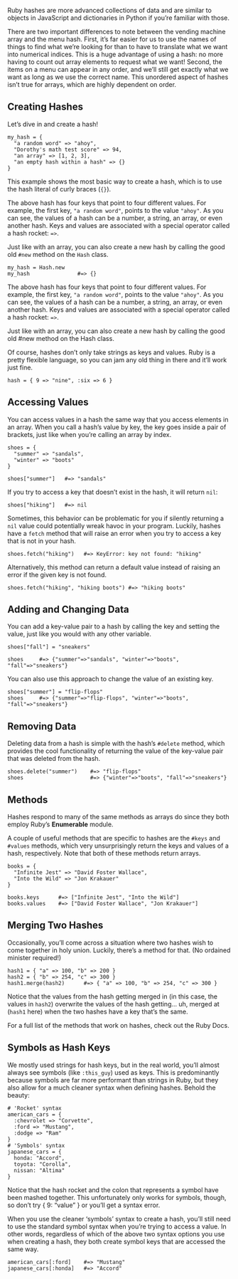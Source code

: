 Ruby hashes are more advanced collections of data and are similar to objects in JavaScript and dictionaries in Python if you’re familiar with those.

There are two important differences to note between the vending machine array and the menu hash. First, it’s far easier for us to use the names of things to find what we’re looking for than to have to translate what we want into numerical indices. This is a huge advantage of using a hash: no more having to count out array elements to request what we want! Second, the items on a menu can appear in any order, and we’ll still get exactly what we want as long as we use the correct name. This unordered aspect of hashes isn’t true for arrays, which are highly dependent on order.

## Creating Hashes
Let’s dive in and create a hash!

```
my_hash = {
  "a random word" => "ahoy",
  "Dorothy's math test score" => 94,
  "an array" => [1, 2, 3],
  "an empty hash within a hash" => {}
}
```

This example shows the most basic way to create a hash, which is to use the hash literal of curly braces (`{}`).

The above hash has four keys that point to four different values. For example, the first key, `"a random word"`, points to the value `"ahoy"`. As you can see, the values of a hash can be a number, a string, an array, or even another hash. Keys and values are associated with a special operator called a hash rocket: `=>`.

Just like with an array, you can also create a new hash by calling the good old `#new` method on the `Hash` class.

```
my_hash = Hash.new
my_hash               #=> {}
```

The above hash has four keys that point to four different values. For example, the first key, `"a random word"`, points to the value `"ahoy"`. As you can see, the values of a hash can be a number, a string, an array, or even another hash. Keys and values are associated with a special operator called a hash rocket: `=>`.

Just like with an array, you can also create a new hash by calling the good old #new method on the Hash class.

Of course, hashes don’t only take strings as keys and values. Ruby is a pretty flexible language, so you can jam any old thing in there and it’ll work just fine.

```
hash = { 9 => "nine", :six => 6 }
```

## Accessing Values
You can access values in a hash the same way that you access elements in an array. When you call a hash’s value by key, the key goes inside a pair of brackets, just like when you’re calling an array by index.

```
shoes = {
  "summer" => "sandals",
  "winter" => "boots"
}

shoes["summer"]   #=> "sandals"
```

If you try to access a key that doesn’t exist in the hash, it will return `nil`:

```
shoes["hiking"]   #=> nil
```

Sometimes, this behavior can be problematic for you if silently returning a `nil` value could potentially wreak havoc in your program. Luckily, hashes have a `fetch` method that will raise an error when you try to access a key that is not in your hash.

```
shoes.fetch("hiking")   #=> KeyError: key not found: "hiking"
```

Alternatively, this method can return a default value instead of raising an error if the given key is not found.

```
shoes.fetch("hiking", "hiking boots") #=> "hiking boots"
```

## Adding and Changing Data
You can add a key-value pair to a hash by calling the key and setting the value, just like you would with any other variable.

```
shoes["fall"] = "sneakers"

shoes     #=> {"summer"=>"sandals", "winter"=>"boots", "fall"=>"sneakers"}
```

You can also use this approach to change the value of an existing key.

```
shoes["summer"] = "flip-flops"
shoes     #=> {"summer"=>"flip-flops", "winter"=>"boots", "fall"=>"sneakers"}
```

## Removing Data
Deleting data from a hash is simple with the hash’s `#delete` method, which provides the cool functionality of returning the value of the key-value pair that was deleted from the hash.

```
shoes.delete("summer")    #=> "flip-flops"
shoes                     #=> {"winter"=>"boots", "fall"=>"sneakers"}
```

## Methods
Hashes respond to many of the same methods as arrays do since they both employ Ruby’s **Enumerable** module. 

A couple of useful methods that are specific to hashes are the `#keys` and `#values` methods, which very unsurprisingly return the keys and values of a hash, respectively. Note that both of these methods return arrays.

```
books = {
  "Infinite Jest" => "David Foster Wallace",
  "Into the Wild" => "Jon Krakauer"
}

books.keys      #=> ["Infinite Jest", "Into the Wild"]
books.values    #=> ["David Foster Wallace", "Jon Krakauer"]
```

## Merging Two Hashes
Occasionally, you’ll come across a situation where two hashes wish to come together in holy union. Luckily, there’s a method for that. (No ordained minister required!)

```
hash1 = { "a" => 100, "b" => 200 }
hash2 = { "b" => 254, "c" => 300 }
hash1.merge(hash2)      #=> { "a" => 100, "b" => 254, "c" => 300 }
```

Notice that the values from the hash getting merged in (in this case, the values in `hash2`) overwrite the values of the hash getting… uh, merged at (`hash1` here) when the two hashes have a key that’s the same.

For a full list of the methods that work on hashes, check out the Ruby Docs.


## Symbols as Hash Keys
We mostly used strings for hash keys, but in the real world, you’ll almost always see symbols (like `:this_guy`) used as keys. This is predominantly because symbols are far more performant than strings in Ruby, but they also allow for a much cleaner syntax when defining hashes. Behold the beauty:

```
# 'Rocket' syntax
american_cars = {
  :chevrolet => "Corvette",
  :ford => "Mustang",
  :dodge => "Ram"
}
# 'Symbols' syntax
japanese_cars = {
  honda: "Accord",
  toyota: "Corolla",
  nissan: "Altima"
}
```

Notice that the hash rocket and the colon that represents a symbol have been mashed together. This unfortunately only works for symbols, though, so don’t try { 9: “value” } or you’ll get a syntax error.

When you use the cleaner ‘symbols’ syntax to create a hash, you’ll still need to use the standard symbol syntax when you’re trying to access a value. In other words, regardless of which of the above two syntax options you use when creating a hash, they both create symbol keys that are accessed the same way.

```
american_cars[:ford]    #=> "Mustang"
japanese_cars[:honda]   #=> "Accord"
```
